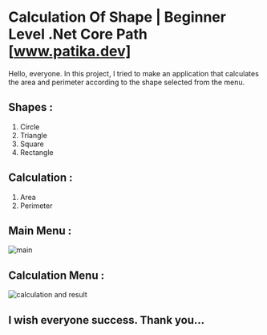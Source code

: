 ﻿# Calculation Of Shape | Beginner Level .Net Core Path [www.patika.dev]

Hello, everyone. In this project, I tried to make an application that calculates the area and perimeter according to the shape selected from the menu.

## Shapes : 

1. Circle
1. Triangle
1. Square
1. Rectangle

## Calculation : 

1. Area
1. Perimeter

## Main Menu : 

![main](https://github.com/ytcaglar/CalculationOfShape/assets/93604446/01f65b9f-a66d-49bd-a5f4-4ead7df73cc8)

## Calculation Menu : 

![calculation and result](https://github.com/ytcaglar/CalculationOfShape/assets/93604446/95d6a1ab-4d61-4bcf-971c-aa9d754038e1)

## I wish everyone success. Thank you...
